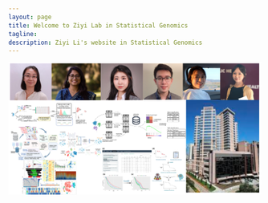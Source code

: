 ```yaml
---
layout: page
title: Welcome to Ziyi Lab in Statistical Genomics
tagline: 
description: Ziyi Li's website in Statistical Genomics
---
```

<div class="jumbotron">
 



<p align="center">
  <img src="./assets/pics/LabFront.png" alt="LabFront" width="900"/>
</p>


</div>
        	
